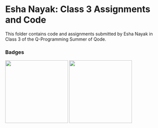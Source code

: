 # Esha Nayak: Class 3 Assignments and Code
This folder contains code and assignments submitted by Esha Nayak in Class 3 of the Q-Programming Summer of Qode.
### Badges
<img src="/badges/attendance.png" width="200px" height="200px"> <img src="/badges/assignment.png" width="200px" height="200px">